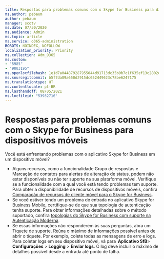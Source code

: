 ```yaml
---
title: Respostas para problemas comuns com o Skype for Business para dispositivos móveis
ms.author: pebaum
author: pebaum
manager: scotv
ms.date: 07/30/2020
ms.audience: Admin
ms.topic: article
ms.service: o365-administration
ROBOTS: NOINDEX, NOFOLLOW
localization_priority: Priority
ms.collection: Adm_O365
ms.custom:
- "5985"
- "9003195"
ms.openlocfilehash: 1e1d7a044879287955044d91713dc35b9b7c1f635ef13c2802dbb09a36058442
ms.sourcegitcommit: b5f7da89a650d2915dc652449623c78be6247175
ms.translationtype: HT
ms.contentlocale: pt-BR
ms.lasthandoff: 08/05/2021
ms.locfileid: "53932716"
---
```

# <a name="answers-to-common-issues-with-skype-for-business-for-mobile"></a>Respostas para problemas comuns com o Skype for Business para dispositivos móveis

Você está enfrentando problemas com o aplicativo Skype for Business em um dispositivo móvel?

- Alguns recursos, como a funcionalidade Grupo de respostas e Marcação de contatos para alertas de alteração de status, podem não estar disponíveis ou não ter suporte na sua plataforma móvel. Verifique se a funcionalidade com a qual você está tendo problemas tem suporte. Para obter a disponibilidade de recursos de dispositivos móveis, confira [Comparação de recursos de cliente móvel para o Skype for Business](https://technet.microsoft.com/library/Dn951412.aspx).
- Se você estiver tendo um problema de entrada no aplicativo Skype for Business Mobile, certifique-se de que sua topologia de autenticação tenha suporte. Para obter informações detalhadas sobre o método suportado, confira [topologias do Skype for Business com suporte na Autenticação Moderna](https://docs.microsoft.com/skypeforbusiness/plan-your-deployment/modern-authentication/topologies-supported).  
- Se essas informações não responderem às suas perguntas, abra um Tíquete de suporte. Reúna o máximo de informações possível antes de abrir o tíquete. Por exemplo, colete todas as mensagens de erro e logs. Para coletar logs em seu dispositivo móvel, vá para  **Aplicativo SfB**>  **Configurações** >  **Logging** >  **Enviar logs**. O log deve incluir o máximo de detalhes possível desde a entrada até ponto de falha.
